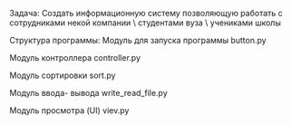 
Задача: Создать информационную систему позволяющую работать с сотрудниками некой компании \ студентами вуза \ учениками школы

Структура программы:
Модуль для запуска программы
button.py

Модуль контроллера
controller.py

Модуль сортировки
sort.py

Модуль ввода- вывода
write_read_file.py

Модуль просмотра (UI)
viev.py
